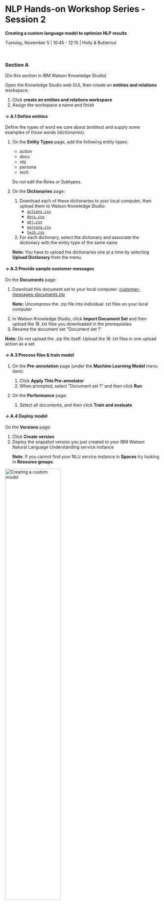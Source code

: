 # NLP Hands-on Workshop Series - Session 2

**Creating a custom language model to optimize NLP results**

Tuesday, November 5 | 10:45 - 12:15 | Holly & Butternut

<p>&nbsp;</p>


### Section A
\[Do this section in IBM Watson Knowledge Studio]

Open the Knowledge Studio web GUI, then create an <b>entities and relations</b> workspace:

<ol>
<li>Click <b>create an entities and relations workspace</b></li>
<li>Assign the workspace a name and finish</li>
</ol>

#### &rarr; A.1 Define entities
Define the types of word we care about (_entities_) and supply some examples of those words (_dictionaries_).

<ol>
<!-- step -->
<li><p>On the <b>Entity Types</b> page, add the following entity types:</p>
<ul>
<li>action</li>
<li>docs</li>
<li>obj</li>
<li>persona</li>
<li>tech</li>
</ul>
<p>Do not edit the Roles or Subtypes.</p>
</li>
<!-- Step -->
<li><p>On the <b>Dictionaries</b> page:</p>
<ol>
<li>Download each of these dictionaries to your local computer, then upload them to Watson Knowledge Studio:
<ul>
<li><a href="https://github.com/spackows/CASCON-2019_NLP-workshops/blob/master/custom-language-model/dictionaries/action.csv"><code>actions.csv</code></a></li>
<li><a href="https://github.com/spackows/CASCON-2019_NLP-workshops/blob/master/custom-language-model/dictionaries/docs.csv"><code>docs.csv</code></a></li>
<li><a href="https://github.com/spackows/CASCON-2019_NLP-workshops/blob/master/custom-language-model/dictionaries/obj.csv"><code>obj.csv</code></a></li>
<li><a href="https://github.com/spackows/CASCON-2019_NLP-workshops/blob/master/custom-language-model/dictionaries/persona.csv"><code>persona.csv</code></a></li>
<li><a href="https://github.com/spackows/CASCON-2019_NLP-workshops/blob/master/custom-language-model/dictionaries/tech.csv"><code>tech.csv</code></a></li>
</ul></li>
<li>For each dictionary, select the dictionary and associate the dictionary with the entity type of the same name</li>
</ol>
<p><b>Note:</b> You have to upload the dictionaries one at a time by selecting <b>Upload Dictionary</b> from the menu.</p>
</li>
</ol>

#### &rarr; A.2 Provide sample customer messages
On the <b>Documents</b> page:
<ol>
<li><p>Download this document set to your local computer: <a href="https://github.com/spackows/CASCON-2019_NLP-workshops/blob/master/custom-language-model/document-set/customer-messages-documents.zip">customer-messages-documents.zip</a></p>
<p><b>Note:</b> Uncompress the .zip file into individual .txt files on your local computer</p></li>
<li>In Watson Knowledge Studio, click <b>Import Document Set</b> and then upload the 18 .txt files you downloaded in the prerequisites</li>
<li>Rename the document set "Document set 1"</li>
</ol>

<b>Note:</b> Do not upload the .zip file itself.  Upload the 18 .txt files in one upload action as a set.

#### &rarr; A.3 Process files & train model
<ol>
<!-- Step -->
<li><p>On the <b>Pre-annotation</b> page (under the <b>Machine Learning Model</b> menu  item):</p>
<ol>
<li>Click <b>Apply This Pre-annotator</b></li>
<li>When prompted, select "Document set 1" and then click <b>Run</b></li>
</ol>
</li>
<!-- Step -->
<li><p>On the <b>Performance</b> page:</p>
<ol>
<!-- <li>Click <b>Train and evaluate</b></li> -->
<li>Select all documents, and then click <b>Train and evaluate</b></li>
</ol>
</li>
</ol>

#### &rarr; A.4 Deploy model
<p>On the <b>Versions</b> page:</p>
<ol>
<li>Click <b>Create version</b></li>
<li>Deploy the snapshot version you just created to your IBM Watson Natural Language Understanding service instance
<p><b>Note</b>: If you cannot find your NLU service instance in <b>Spaces</b> try looking in <b>Resource groups</b>.</p></li>
</ol>

<img src="images/dictionaries-03.png" alt="Creating a custom model" width="60%"/>
  
<p>&nbsp;</p>


### Section B
\[Do this section in IBM Watson Studio]

Create a project in Watson Studio from the sample project.

<ol>
<!-- step -->
<li>
<p>Download this sample project to your local computer:<br/>
<a href="https://github.com/spackows/CASCON-2019_NLP-workshops/raw/master/sample-projects/CASCON-2019-NLP-Workshop-2-Tuesday.zip">CASCON-2019-NLP-Workshop-2-Tuesday.zip</a></p>
</li>
<!-- step -->
<li>
<p>In Watson Studio, create a new project "from a sample or file":</p>
<ol>
<li>Upload the sample project .zip file</li>
<li>Give the project a name</li>
<li>If you don't already have Cloud Object Storage set up, follow the prompts to create an instance of Cloud Object Storage for the project</li>
<li>Click <b>Create</b></li>
</ol>
</li>
</ol>

<img src="images/proj.png" alt="Creating a project from a file" width="60%"/>

**Demo video**<br/>
[Create project from sample](https://youtu.be/UWGZPVKFk1o)

<p>&nbsp;</p>


### Section C
Analyze customer questions and comments a notebook.

<ol>
<!-- step -->
<li>
<p>On the <b>Assets</b> page of your project, open the notebook named "3-Custom-language-model" in edit mode by clicking the pencil ( <img src="images/pencil.png" /> ) beside the notebook</p>
</li>
<!-- step -->
<li>
<p>Add the NLU service apikey:</p>
<ol>
<li>From the <b>Services</b> menu in Watson Studio, right-click "Watson Services" and then open the link in a new browser tab</li>
<li>In the new Watson services tab, from the <b>Action</b> menu beside the Natural Language Understanding instance, select "Manage in IBM Cloud"</li>
<li>In the service details page that opens, click <b>Service credentials</b>, then expand credentials to view them, and then copy the apikey</li>
</ol>
</li>
<!-- step -->
<li>
<p>Specify the custom model ID:</p>
<ol>
<li>On the <b>Versions</b> page in your Knowledge Studio workspace, expand the <b>Deployed Models</b> list</li>
<li>Copy the <b>Model ID</b></li>
</ol>
</li>
<!-- step -->
<li>
<p>Run the <code>code</code> cells in the notebook <b>in order, starting at the top</b>.</p>
<ol>
<li>Import sample customer messages</li>
<li>Analyze sample customer messages: default model & custom model</li>
</ol>
</li>
</ol>

<img src="images/notebook.png" alt="Notebook" width="90%"/>

<p>&nbsp;</p>


### Section D

Normalize results.

<ol>
<!-- step -->
<li>
<p>On the <b>Assets</b> page of your project, open the notebook named "4-Normalize-custom-model-results" in edit mode by clicking the pencil ( <img src="images/pencil.png" /> ) beside the notebook</p>
</li>
<!-- step -->
<li>
<p>Run the <code>code</code> cells in the notebook <b>in order, starting at the top</b>.</p>
</li>
</ol>

<img src="images/normalized.png" alt="Normalizing results" width="60%"/>

<p>&nbsp;</p>


### Section E

Visualize normalized results.

<ol>
<!-- step -->
<li>
<p>On the <b>Assets</b> page of your project, open the notebook named "5-Visualize-custom-model-results" in edit mode by clicking the pencil ( <img src="images/pencil.png" /> ) beside the notebook</p>
</li>
<!-- step -->
<li>
<p>Run the <code>code</code> cells in the notebook <b>in order, starting at the top</b>.</p>
</li>
</ol>

<img src="images/actions-compare.png" alt="Visualize normalized results" width="60%"/>

<p>&nbsp;</p>


### Bonus: Section F \[Optional]

Cluster messages using extracted entities.

<ol>
<!-- step -->
<li>
<p>On the <b>Assets</b> page of your project, open the notebook named "5-Visualize-custom-model-results" in edit mode by clicking the pencil ( <img src="images/pencil.png" /> ) beside the notebook</p>
</li>
<!-- step -->
<li>
<p>Run the <code>code</code> cells in the notebook <b>in order, starting at the top</b>.</p>
</li>
</ol>

<img src="images/cluster.png" alt="Visualize normalized results" width="300px"/>

<p>&nbsp;</p>

